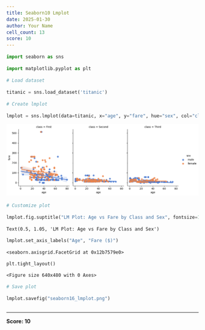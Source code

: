 ```yaml
---
title: Seaborn10 Lmplot
date: 2025-01-30
author: Your Name
cell_count: 13
score: 10
---
```


```python
import seaborn as sns

```


```python
import matplotlib.pyplot as plt
```


```python
# Load dataset
```


```python
titanic = sns.load_dataset('titanic')
```


```python
# Create lmplot
```


```python
lmplot = sns.lmplot(data=titanic, x="age", y="fare", hue="sex", col="class", palette="muted", height=4, aspect=0.8)
```


    
![png](seaborn10_lmplot_files/seaborn10_lmplot_5_0.png)
    



```python
# Customize plot
```


```python
lmplot.fig.suptitle("LM Plot: Age vs Fare by Class and Sex", fontsize=16, y=1.05)
```




    Text(0.5, 1.05, 'LM Plot: Age vs Fare by Class and Sex')




```python
lmplot.set_axis_labels("Age", "Fare ($)")
```




    <seaborn.axisgrid.FacetGrid at 0x12b7579e0>




```python
plt.tight_layout()
```


    <Figure size 640x480 with 0 Axes>



```python
# Save plot
```


```python
lmplot.savefig("seaborn16_lmplot.png")
```


```python

```


---
**Score: 10**
